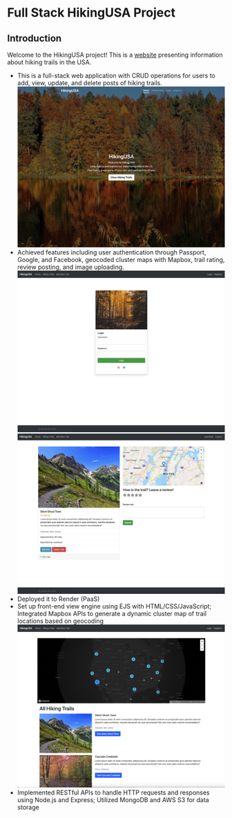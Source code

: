 # Full Stack HikingUSA Project
## Introduction
Welcome to the HikingUSA project! This is a [website](https://hikingusa.onrender.com/) presenting information about hiking trails in the USA.
- This is a full-stack web application with CRUD operations for users to add, view, update, and delete posts of hiking trails.
![Home Page](photo_gallery/Homepage.png)
- Achieved features including user authentication through Passport, Google, and Facebook, geocoded cluster maps with Mapbox, trail rating, review posting, and image uploading.
![Login Page](photo_gallery/LoginPage.png)
![Detail Page](photo_gallery/HikingTrailDetailPage.png)
- Deployed it to Render (PaaS)
- Set up front-end view engine using EJS with HTML/CSS/JavaScript; Integrated Mapbox APIs to generate a dynamic cluster map of trail locations based on geocoding
![Home Page](photo_gallery/HikingTrailsPage.png)
- Implemented RESTful APIs to handle HTTP requests and responses using Node.js and Express; Utilized MongoDB and AWS S3 for data storage